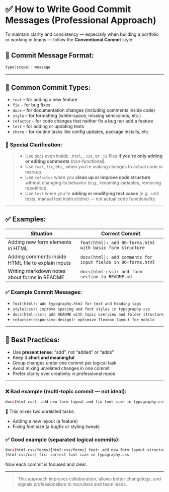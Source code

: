 # ✅ How to Write Good Commit Messages (Professional Approach)

To maintain clarity and consistency — especially when building a portfolio or working in teams — follow the **Conventional Commit** style:

## 🔧 Commit Message Format:

```cpp
type(scope): message
```

---

## 🔑 Common Commit Types:

- `feat` – for adding a new feature    
- `fix` – for bug fixes    
- `docs` – for documentation changes (including comments inside code)    
- `style` – for formatting (white-space, missing semicolons, etc.)    
- `refactor` – for code changes that neither fix a bug nor add a feature    
- `test` – for adding or updating tests    
- `chore` – for routine tasks like config updates, package installs, etc.

### 📌 Special Clarification:

> - Use `docs` even inside `.html`, `.css`, or `.js` files **if you're only adding or editing comments** (non-functional).  
> - Use `feat`, `fix`, etc., when you're making changes to actual code or markup.
> - Use `refactor` when you **clean up or improve code structure** without changing its behavior (e.g., renaming variables, removing repetition).
> - Use `test` when you're **adding or modifying test cases** (e.g., unit tests, manual test instructions) — not actual code functionality.

---

## ✅ Examples:

| Situation                                          | Correct Commit                                               |
| -------------------------------------------------- | ------------------------------------------------------------ |
| Adding new form elements in HTML                   | `feat(html): add 06-forms.html with basic form structure`    |
| Adding comments inside HTML file to explain inputs | `docs(html): add comments for input fields in 06-forms.html` |
| Writing markdown notes about forms in README       | `docs(html-css): add form section to README.md`              |

### ✅ Example Commit Messages:

- `feat(html): add typography.html for text and heading tags`    
- `style(css): improve spacing and font styles in typography.css`    
- `docs(html-css): add README with topic overview and folder structure`    
- `refactor(responsive-design): optimize flexbox layout for mobile`    

---
## 🤝 Best Practices:

- Use **present tense**: “add”, not “added” or “adds”    
- Keep it **short and meaningful**    
- Group changes under one commit per logical task    
- Avoid mixing unrelated changes in one commit    
- Prefer clarity over creativity in professional repos

---

### ❌ Bad example (multi-topic commit — not ideal):

```bash
docs(html-css): add new form layout and fix font size in typography.css
```

🔎 This mixes two unrelated tasks:

- Adding a new layout (a feature)    
- Fixing font size (a bugfix or styling tweak)

### ✅ Good example (separated logical commits):

```bash
docs(html-css/forms)[html-css/forms] feat: add new form layout structure  
[html-css/css] fix: correct font size in typography.css
```

Now each commit is focused and clear.

---

> This approach improves collaboration, allows better changelogs, and signals professionalism to recruiters and team leads.